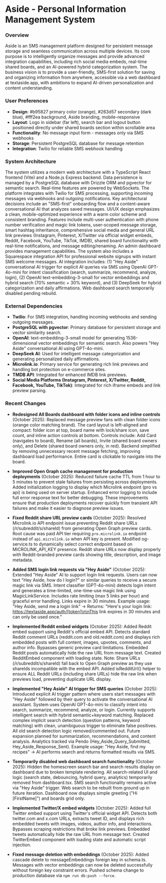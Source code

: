# Aside - Personal Information Management System

### Overview
Aside is an SMS management platform designed for persistent message storage and seamless communication across multiple devices. Its core purpose is to intelligently organize messages and provide advanced integration capabilities, including rich social media embeds, real-time shared boards, and an AI-powered hybrid categorization system. The business vision is to provide a user-friendly, SMS-first solution for saving and organizing information from anywhere, accessible via a web dashboard at textaside.app, with ambitions to expand AI-driven personalization and content understanding.

### User Preferences
- **Design**: #b95827 primary color (orange), #263d57 secondary (dark blue), #fff2ea background, Aside branding, mobile-responsive
- **Layout**: Logo in sidebar (far left), search bar and logout button positioned directly under shared boards section within scrollable area
- **Functionality**: No message input form - messages only via SMS webhooks
- **Storage**: Persistent PostgreSQL database for message retention
- **Integration**: Twilio for reliable SMS webhook handling

### System Architecture
The system utilizes a modern web architecture with a TypeScript React frontend (Vite) and a Node.js Express backend. Data persistence is managed by a PostgreSQL database with Drizzle ORM and pgvector for semantic search. Real-time features are powered by WebSockets. The platform integrates with Twilio for SMS processing, supporting incoming messages via webhooks and outgoing notifications. Key architectural decisions include an "SMS-first" onboarding flow and a content-aware conversational AI that analyzes saved messages. UI/UX design emphasizes a clean, mobile-optimized experience with a warm color scheme and consistent branding. Features include multi-user authentication with phone number verification and magic link tokens, user-scoped message storage, smart hashtag inheritance, comprehensive social media and general URL link previews (Instagram, Pinterest, X/Twitter via official widget embeds, Reddit, Facebook, YouTube, TikTok, IMDB), shared board functionality with real-time notifications, and message editing/renaming. An admin dashboard provides management capabilities. The system also includes a Squarespace integration API for professional website signups with instant SMS welcome messages. AI integration includes: (1) "Hey Aside" conversational AI trigger for explicit AI queries via SMS using OpenAI GPT-4o-mini for intent classification (search, summarize, recommend, analyze, login), (2) OpenAI text-embedding-3-small for vector embeddings and hybrid search (70% semantic + 30% keyword), and (3) DeepSeek for hybrid categorization and daily affirmations. Web dashboard search temporarily disabled pending rebuild.

### External Dependencies
- **Twilio**: For SMS integration, handling incoming webhooks and sending outgoing messages.
- **PostgreSQL with pgvector**: Primary database for persistent storage and vector similarity search.
- **OpenAI**: text-embedding-3-small model for generating 1536-dimensional vector embeddings for semantic search. Also powers "Hey Aside" conversational AI using GPT-4o-mini.
- **DeepSeek AI**: Used for intelligent message categorization and generating personalized daily affirmations.
- **Microlink.io**: Primary service for generating rich link previews and handling bot protection on e-commerce sites.
- **TMDB API**: Integrated for enhanced IMDB link previews.
- **Social Media Platforms (Instagram, Pinterest, X/Twitter, Reddit, Facebook, YouTube, TikTok)**: Integrated for rich iframe embeds and link preview parsing.

### Recent Changes
- **Redesigned All Boards dashboard with folder icons and inline controls** (October 2025): Replaced message preview fans with clean folder icons (orange color matching brand). The card layout is left-aligned and compact: folder icon at top, board name with lock/share icon, save count, and inline action controls at bottom. Controls include: Add Card (navigates to board), Rename (all boards), Invite (shared board owners only), and Delete (shared board owners only, in red). Backend simplified by removing unnecessary recent message fetching, improving dashboard load performance. Entire card is clickable to navigate into the board.


- **Improved Open Graph cache management for production deployments** (October 2025): Reduced failure cache TTL from 1 hour to 5 minutes to prevent stale failures from persisting across deployments. Added initialization logging to display which Microlink endpoint (pro vs api) is being used on server startup. Enhanced error logging to include full error response text for better debugging. These improvements ensure that production deployments recover quickly from transient API failures and make it easier to diagnose preview issues.
- **Fixed Reddit share URL preview cards** (October 2025): Resolved Microlink.io API endpoint issue preventing Reddit share URLs (/r/subreddit/s/shareId) from generating Open Graph preview cards. Root cause was paid API tier requiring `pro.microlink.io` endpoint instead of `api.microlink.io` when API key is present. Modified og-service.ts to dynamically select correct endpoint based on MICROLINK_API_KEY presence. Reddit share URLs now display properly with Reddit-branded preview cards showing title, description, and image metadata.
- **Added SMS login link requests via "Hey Aside"** (October 2025): Extended "Hey Aside" AI to support login link requests. Users can now text "Hey Aside, how do I login?" or similar queries to receive a secure magic link via SMS. Intent classifier (GPT-4o-mini) detects login intent and generates a time-limited, one-time-use magic link using MagicLinkService. Includes rate limiting (max 5 links per hour) and graceful error handling. Links expire in 30 minutes. Example usage: "Hey Aside, send me a login link" → Returns: "Here's your login link: https://textaside.app/auth/[token]\n\nThis link expires in 30 minutes and can only be used once."
- **Implemented Reddit embed widgets** (October 2025): Added Reddit embed support using Reddit's official embed API. Detects standard Reddit comment URLs (reddit.com and old.reddit.com) and displays rich embedded posts with full content, images, upvotes, comments, and author info. Bypasses generic preview card limitations. Embedded Reddit posts automatically hide the raw URL from message text. Created RedditEmbed component with loading state. Note: Share URLs (/r/subreddit/s/shareId) fall back to Open Graph preview as they use shareIds incompatible with the embed API. Added isRedditUrl() helper to ensure ALL Reddit URLs (including share URLs) hide the raw link when previews load, preventing duplicate URL display.
- **Implemented "Hey Aside" AI trigger for SMS queries** (October 2025): Introduced explicit AI trigger pattern where users start messages with "Hey Aside" followed by their query to activate the conversational AI assistant. System uses OpenAI GPT-4o-mini to classify intent into search, summarize, recommend, analyze, or login. Currently supports intelligent search with hybrid semantic+keyword matching. Replaced complex implicit search detection (question patterns, keyword matching) with clean, unambiguous trigger to eliminate false positives. All old search detection logic removed/commented out. Future expansion planned for summarization, recommendations, and content analysis. Analytics tracked via Pendo (Hey_Aside_Query_Submitted, Hey_Aside_Response_Sent). Example usage: "Hey Aside, find my recipes" → AI performs search and returns formatted results via SMS.
- **Temporarily disabled web dashboard search functionality** (October 2025): Hidden the homescreen search bar and search results display on dashboard due to broken template rendering. All search-related UI and logic (search state, debouncing, hybrid query, analytics) temporarily removed from dashboard.tsx. SMS search functionality remains active via "Hey Aside" trigger. Web search to be rebuilt from ground up in future iteration. Dashboard now displays simple greeting ("Hi [FirstName]") and boards grid only.
- **Implemented Twitter/X embed widgets** (October 2025): Added full Twitter embed support using Twitter's official widget API. Detects both twitter.com and x.com URLs, extracts tweet ID, and displays rich embedded tweets with images, videos, author info, and interactions. Bypasses scraping restrictions that broke link previews. Embedded tweets automatically hide the raw URL from message text. Created TwitterEmbed component with loading state and automatic script injection.
- **Fixed message deletion with embeddings** (October 2025): Added cascade delete to messageEmbeddings foreign key in schema.ts. Messages with vector embeddings can now be deleted successfully without foreign key constraint errors. Pushed schema change to production database via `npm run db:push --force`.